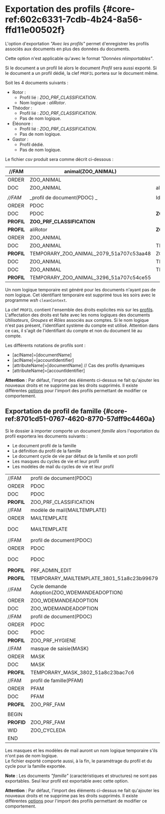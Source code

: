 # Exportation des profils  {#core-ref:602c6331-7cdb-4b24-8a56-ffd11e00502f}

L'option d'exportation _"Avec les profils"_ permet d'enregistrer les profils
associés aux documents en plus des données du documents.

Cette option n'est applicable qu'avec le format _"Données réimportables"_.

Si le document a un profil lié alors le document _Profil_ sera aussi exporté.
Si le document a un profil dédié, la clef `PROFIL` portera sur le document même.

Soit les 4 documents suivants :

*   Rotor :
    *   Profil lié : _ZOO_PRF_CLASSIFICATION_.
    *   Nom logique : _aliRotor_.
*   Théodor :
    *   Profil lié : _ZOO_PRF_CLASSIFICATION_.
    *   Pas de nom logique.
*   Éléonore :
    *   Profil lié : _ZOO_PRF_CLASSIFICATION_.
    *   Pas de nom logique.
*   Gastor :
    *   Profil dédié.
    *   Pas de nom logique.

Le fichier _csv_ produit sera comme décrit ci-dessous :

|   //FAM    |            animal(ZOO_ANIMAL)           |               Identifiant               | Dossier |        nom         |       espèce       |       classe       |             |
| ---------- | --------------------------------------- | --------------------------------------- | ------- | ------------------ | ------------------ | ------------------ | ----------- |
| ORDER      | ZOO_ANIMAL                              |                                         |         | an_nom             | an_espece          | an_classe          |             |
| DOC        | ZOO_ANIMAL                              | aliRotor                                |         | Rotor              | ZOO_ESP_ALLI       | Reptilia           |             |
|            |                                         |                                         |         |                    |                    |                    |             |
| _//FAM_    | _profil de document(PDOC) _             | Identifiant                             | Dossier | titre              | description        | family id          | famille     |
| ORDER      | PDOC                                    |                                         |         | ba_title           | prf_desc           | dpdoc_famid        | dpdoc_fam   |
| DOC        | PDOC                                    | __ZOO_PRF_CLASSIFICATION__              |         | Classification     |                    |                    |             |
| __PROFIL__ | __ZOO_PRF_CLASSIFICATION__              |                                         |         | view=ZOO_ROLE_VETO | edit=ZOO_ROLE_VETO | view=ZOO_ROLE_SURV | view=GADMIN |
| __PROFIL__ | aliRotor                                | __ZOO_PRF_CLASSIFICATION__              |         |                    |                    |                    |             |
| ORDER      | ZOO_ANIMAL                              |                                         |         | an_nom             | an_espece          | an_classe          |             |
| DOC        | ZOO_ANIMAL                              | TEMPORARY_ZOO_ANIMAL_2079_51a707c53aa48 |         | Théodor            | ZOO_ESP_ALLI       | Reptilia           |             |
| __PROFIL__ | TEMPORARY_ZOO_ANIMAL_2079_51a707c53aa48 | ZOO_PRF_CLASSIFICATION                  |         |                    |                    |                    |             |
| DOC        | ZOO_ANIMAL                              | TEMPORARY_ZOO_ANIMAL_2080_51a707c54ae36 |         | Éléonore           | ZOO_ESP_ALLI       | Reptilia           |             |
| DOC        | ZOO_ANIMAL                              | TEMPORARY_ZOO_ANIMAL_3296_51a707c54ce55 | Gastor  | ZOO_ESP_ALLI       | Reptilia           |                    |             |
| __PROFIL__ | TEMPORARY_ZOO_ANIMAL_3296_51a707c54ce55 |                                         |         | view=ZOO_ROLE_SURV | view=ZOO_ROLE_VETO | edit=ZOO_ROLE_VETO |             |

Un nom logique temporaire est généré pour les documents n'ayant pas de nom
logique. Cet identifiant temporaire est supprimé tous les soirs avec le
programme _wsh_ `cleanContext`.

La clef `PROFIL` contient l'ensemble des droits explicites mis sur les
[profils][profilage]. L'affectation des droits est faite avec les noms
logiques des documents _Utilisateurs_,  _Groupes_ et _Rôles_ associés aux
comptes. Si le nom logique n'est pas présent, l'identifiant système du compte
est utilisé. Attention dans ce cas, il s'agit de l'identifiant du compte et non
du document lié au compte.

Les différents notations de profils sont :

*   [aclName]=[documentName]
*   [aclName]=[accountIdentifier]
*   [attributeName]=[documentName] // Cas des profils dynamiques
*   [attributeName]=[accountIdentifier]

**Attention** : Par défaut, l'import des éléments ci-dessus ne fait qu'ajouter les nouveaux droits et ne supprime
pas les droits supprimés. Il existe différentes [options][options_profil_import] pour l'import des profils permettant de
 modifier ce comportement.

## Exportation de profil de famille {#core-ref:8701cd51-0767-4620-8770-57dff9c4460a}

Si le dossier à importer comporte un document _famille_ alors l'exportation du
profil exportera les documents suivants :

*   Le document profil de la famille 
*   La définition du profil de la famille
*   Le document cycle de vie par défaut de la famille et son profil
*   Les masques du cycles de vie et leur profil
*   Les modèles de mail du cycles de vie et leur profil

|            |                                              |                                           |         |                   |                                      |
| ---------- | -------------------------------------------- | ----------------------------------------- | ------- | ----------------- | ------------------------------------ |
| //FAM      | profil de document(PDOC)                     | Identifiant                               | Dossier | titre             | description                          |
| ORDER      | PDOC                                         |                                           |         | ba_title          | prf_desc                             |
| DOC        | PDOC                                         | ZOO_PRF_CLASSIFICATION                    |         | Classification    |                                      |
| __PROFIL__ | ZOO_PRF_CLASSIFICATION                       |                                           |         | view=GADMIN       | viewacl=GADMIN                       |
| //FAM      | modèle de mail(MAILTEMPLATE)                 | Identifiant                               | Dossier | Titre             | Famille                              |
| ORDER      | MAILTEMPLATE                                 |                                           |         | tmail_title       | tmail_family                         |
| DOC        | MAILTEMPLATE                                 | TEMPORARY_MAILTEMPLATE_3801_51a8c23b99679 |         | Couriel rédacteur | ZOO_DEMANDEADOPTION                  |
| //FAM      | profil de document(PDOC)                     | Identifiant                               | Dossier | titre             | description                          |
| ORDER      | PDOC                                         |                                           |         | ba_title          | prf_desc                             |
| DOC        | PDOC                                         | PRF_ADMIN_EDIT                            |         | Administration    | lecture seule sauf pour groupe admin |
| __PROFIL__ | PRF_ADMIN_EDIT                               |                                           |         | view=GDEFAULT     | edit=GADMIN                          |
| __PROFIL__ | TEMPORARY_MAILTEMPLATE_3801_51a8c23b99679    | PRF_ADMIN_EDIT                            |         |                   |                                      |
| //FAM      | Cycle demande Adoption(ZOO_WDEMANDEADOPTION) | Identifiant                               | Dossier | titre             | description                          |
| ORDER      | ZOO_WDEMANDEADOPTION                         |                                           |         | ba_title          | wf_desc                              |
| DOC        | ZOO_WDEMANDEADOPTION                         | ZOO_CYCLEDA                               |         | Défaut            |                                      |
| //FAM      | profil de document(PDOC)                     | Identifiant                               | Dossier | titre             | description                          |
| ORDER      | PDOC                                         |                                           |         | ba_title          | prf_desc                             |
| DOC        | PDOC                                         | ZOO_PRF_HYGIENE                           |         | Hygiène           |                                      |
| __PROFIL__ | ZOO_PRF_HYGIENE                              |                                           |         | view=GADMIN       | viewacl=GADMIN                       |
| //FAM      | masque de saisie(MASK)                       | Identifiant                               | Dossier | titre             | Famille                              |
| ORDER      | MASK                                         |                                           |         | ba_title          | msk_famid                            |
| DOC        | MASK                                         | TEMPORARY_MASK_3802_51a8c23bac7c6         |         | Initialisé        | ZOO_DEMANDEADOPTION                  |
| __PROFIL__ | TEMPORARY_MASK_3802_51a8c23bac7c6            | PRF_ADMIN_EDIT                            |         |                   |                                      |
| //FAM      | profil de famille(PFAM)                      | Identifiant                               | Dossier | titre             | description                          |
| ORDER      | PFAM                                         |                                           |         | ba_title          | prf_desc                             |
| DOC        | PFAM                                         | ZOO_PRF_FAM                               |         | Profil Zoo        | Pour les familles du zoo             |
| __PROFIL__ | ZOO_PRF_FAM                                  |                                           |         | edit=GADMIN       | viewacl=GADMIN                       |
|            |                                              |                                           |         |                   |                                      |
| BEGIN      |                                              |                                           |         |                   | ZOO_DEMANDEADOPTION                  |
| __PROFID__ | ZOO_PRF_FAM                                  |                                           |         |                   |                                      |
| WID        | ZOO_CYCLEDA                                  |                                           |         |                   |                                      |
| END        |                                              |                                           |         |                   |                                      |

Les masques et les modèles de mail auront un nom logique temporaire s'ils n'ont
pas de nom logique.  
Le fichier exporté comporte aussi, à la fin, le paramétrage du profil et du
cycle pour la famille exportée.

**Note** : Les documents _"famille"_ (caractéristiques et structures) ne sont
 pas exportables. Seul leur profil est exportable avec cette option.

**Attention** : Par défaut, l'import des éléments ci-dessus ne fait qu'ajouter les nouveaux droits et ne supprime
pas les droits supprimés. Il existe différentes [options][options_profil_import] pour l'import des profils permettant de
 modifier ce comportement.

<!-- links -->
[profilage]: #core-ref:ce576351-dbe6-45d1-8097-f9573502b651
[options_profil_import]: #core-ref:2ec1ae6f-4b2a-4bc2-a100-4e5873538bb5